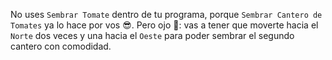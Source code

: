 No uses `Sembrar Tomate` dentro de tu programa, porque `Sembrar Cantero de Tomates` ya lo hace por vos :sunglasses:. Pero ojo :eyes:: vas a tener que moverte hacia el `Norte` dos veces y una hacia el `Oeste` para poder sembrar el segundo cantero con comodidad. 
